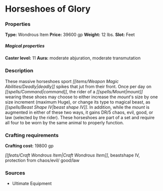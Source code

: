 ﻿---
Title: "Horseshoes of Glory"
Type: "Wondrous Item"
Price: "39600 gp"
Weight: "12 lbs."
Slot: "Feet"
Caster level: "11"
Aura: "moderate abjuration, moderate transmutation"
Description: |
  "These massive horseshoes sport deadly spikes that jut from their front. Once per day on command, the rider of a mount wearing these shoes may choose to either increase the mount's size by one size increment (maximum Huge), or change its type to magical beast, as _beast shape IV_. In addition, while the mount is augmented in either of these two ways, it gains DR/5 chaos, evil, good, or law (selected by the rider). These horseshoes are part of a set and require all four to be worn by the same animal to properly function."
Crafting cost: "19800 gp"
Sources: "['Ultimate Equipment']"
---

# Horseshoes of Glory

### Properties

**Type:** Wondrous Item **Price:** 39600 gp **Weight:** 12 lbs. **Slot:** Feet

##### Magical properties

**Caster level:** 11 **Aura:** moderate abjuration, moderate transmutation

### Description

These massive horseshoes sport _[[items/Weapon Magic Abilities/Deadly|deadly]]_ spikes that jut from their front. Once per day on _[[spells/Command|command]]_, the rider of a _[[spells/Mount|mount]]_ wearing these shoes may choose to either increase the _mount_'s size by one size increment (maximum Huge), or change its type to magical beast, as _[[spells/Beast Shape IV|beast shape IV]]_. In addition, while the _mount_ is augmented in either of these two ways, it gains DR/5 chaos, evil, good, or law (selected by the rider). These horseshoes are part of a set and require all four to be worn by the same animal to properly function.

### Crafting requirements

**Crafting cost:** 19800 gp

_[[feats/Craft Wondrous Item|Craft Wondrous Item]]_, beastshape IV, protection from chaos/evil/ good/law

### Sources

* Ultimate Equipment